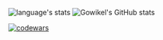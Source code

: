 <!--
**gowikel/gowikel** is a ✨ _special_ ✨ repository because its `README.md` (this file) appears on your GitHub profile.

Here are some ideas to get you started:

- 🔭 I’m currently working on ...
- 🌱 I’m currently learning ...
- 👯 I’m looking to collaborate on ...
- 🤔 I’m looking for help with ...
- 💬 Ask me about ...
- 📫 How to reach me: ...
- 😄 Pronouns: ...
- ⚡ Fun fact: ...
-->

![language's stats](https://github-readme-stats.vercel.app/api?username=hiljusti&theme=gruvbox&show_icons=true&count_private=true)
![Gowikel's GitHub stats](https://github-readme-stats.vercel.app/api/top-langs/?username=gowikel&show_icons=true&count_private=true&theme=gruvbox)

[![codewars](https://www.codewars.com/users/gowikel/badges/micro)](https://www.codewars.com/users/gowikel)
